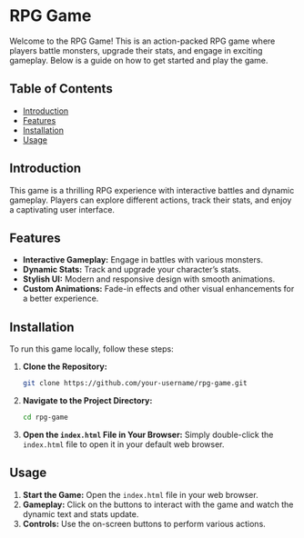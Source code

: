 # RPG Game

Welcome to the RPG Game! This is an action-packed RPG game where players battle monsters, upgrade their stats, and engage in exciting gameplay. Below is a guide on how to get started and play the game.

## Table of Contents
- [Introduction](#introduction)
- [Features](#features)
- [Installation](#installation)
- [Usage](#usage)

## Introduction
This game is a thrilling RPG experience with interactive battles and dynamic gameplay. Players can explore different actions, track their stats, and enjoy a captivating user interface.

## Features
- **Interactive Gameplay:** Engage in battles with various monsters.
- **Dynamic Stats:** Track and upgrade your character’s stats.
- **Stylish UI:** Modern and responsive design with smooth animations.
- **Custom Animations:** Fade-in effects and other visual enhancements for a better experience.

## Installation
To run this game locally, follow these steps:

1. **Clone the Repository:**
    ```bash
    git clone https://github.com/your-username/rpg-game.git
    ```

2. **Navigate to the Project Directory:**
    ```bash
    cd rpg-game
    ```

3. **Open the `index.html` File in Your Browser:**
    Simply double-click the `index.html` file to open it in your default web browser.

## Usage
1. **Start the Game:** Open the `index.html` file in your web browser.
2. **Gameplay:** Click on the buttons to interact with the game and watch the dynamic text and stats update.
3. **Controls:** Use the on-screen buttons to perform various actions.
